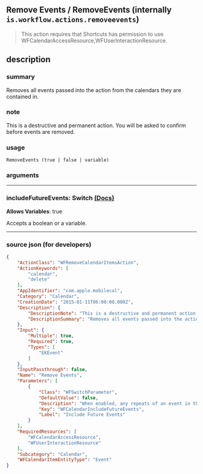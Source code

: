 
## Remove Events / RemoveEvents (internally `is.workflow.actions.removeevents`)

> This action requires that Shortcuts has permission to use WFCalendarAccessResource,WFUserInteractionResource.


## description

### summary

Removes all events passed into the action from the calendars they are contained in.


### note

This is a destructive and permanent action. You will be asked to confirm before events are removed.


### usage
```
RemoveEvents (true | false | variable)
```

### arguments

---

### includeFutureEvents: Switch [(Docs)](https://pfgithub.github.io/shortcutslang/gettingstarted#switch-or-expanding-or-boolean-fields)
**Allows Variables**: true



Accepts a boolean
or a variable.

---

### source json (for developers)

```json
{
	"ActionClass": "WFRemoveCalendarItemsAction",
	"ActionKeywords": [
		"calendar",
		"delete"
	],
	"AppIdentifier": "com.apple.mobilecal",
	"Category": "Calendar",
	"CreationDate": "2015-01-11T06:00:00.000Z",
	"Description": {
		"DescriptionNote": "This is a destructive and permanent action. You will be asked to confirm before events are removed.",
		"DescriptionSummary": "Removes all events passed into the action from the calendars they are contained in."
	},
	"Input": {
		"Multiple": true,
		"Required": true,
		"Types": [
			"EKEvent"
		]
	},
	"InputPassthrough": false,
	"Name": "Remove Events",
	"Parameters": [
		{
			"Class": "WFSwitchParameter",
			"DefaultValue": false,
			"Description": "When enabled, any repeats of an event in the future are also removed.",
			"Key": "WFCalendarIncludeFutureEvents",
			"Label": "Include Future Events"
		}
	],
	"RequiredResources": [
		"WFCalendarAccessResource",
		"WFUserInteractionResource"
	],
	"Subcategory": "Calendar",
	"WFCalendarItemEntityType": "Event"
}
```
